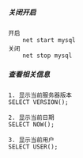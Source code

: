 ##### 关闭开启
    开启
        net start mysql
    关闭
        net stop mysql
   
##### 查看相关信息     
    1. 显示当前服务器版本
    SELECT VERSION();
    
    2. 显示当前日期
    SELECT NOW();
    
    3. 显示当前用户
    SELECT USER();
    